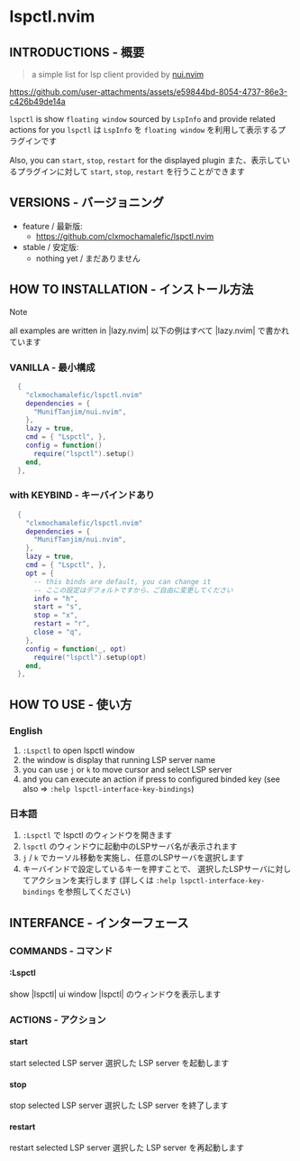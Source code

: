 # lspctl.nvim

## INTRODUCTIONS - 概要

> a simple list for lsp client provided by [nui.nvim](https://github.com/MunifTanjim/nui.nvim)

<https://github.com/user-attachments/assets/e59844bd-8054-4737-86e3-c426b49de14a>

`lspctl` is show `floating window` sourced by `LspInfo` and provide related actions for
you
`lspctl` は `LspInfo` を `floating window` を利用して表示するプラグインです

Also, you can `start`, `stop`, `restart` for the displayed plugin
また、表示しているプラグインに対して `start`, `stop`, `restart` を行うことができます

## VERSIONS - バージョニング

- feature / 最新版:
  - <https://github.com/clxmochamalefic/lspctl.nvim>
- stable / 安定版:
  - nothing yet / まだありません

## HOW TO INSTALLATION - インストール方法

> [!NOTE]
> all examples are written in |lazy.nvim|
> 以下の例はすべて |lazy.nvim| で書かれています

### VANILLA - 最小構成

```lua
  {
    "clxmochamalefic/lspctl.nvim"
    dependencies = {
      "MunifTanjim/nui.nvim",
    },
    lazy = true,
    cmd = { "Lspctl", },
    config = function()
      require("lspctl").setup()
    end,
  },
```

### with KEYBIND - キーバインドあり

```lua
  {
    "clxmochamalefic/lspctl.nvim"
    dependencies = {
      "MunifTanjim/nui.nvim",
    },
    lazy = true,
    cmd = { "Lspctl", },
    opt = {
      -- this binds are default, you can change it
      -- ここの設定はデフォルトですから、ご自由に変更してください
      info = "h",
      start = "s",
      stop = "x",
      restart = "r",
      close = "q",
    },
    config = function(_, opt)
      require("lspctl").setup(opt)
    end,
  },
```

## HOW TO USE - 使い方

### English

1. `:Lspctl` to open lspctl window
2. the window is display that running LSP server name
3. you can use `j` or `k` to move cursor and select LSP server
4. and you can execute an action if press to configured binded key
   (see also => `:help lspctl-interface-key-bindings`)

### 日本語

1. `:Lspctl` で lspctl のウィンドウを開きます
2. `lspctl` のウィンドウに起動中のLSPサーバ名が表示されます
3. `j` / `k` でカーソル移動を実施し、任意のLSPサーバを選択します
4. キーバインドで設定しているキーを押すことで、
   選択したLSPサーバに対してアクションを実行します
   (詳しくは `:help lspctl-interface-key-bindings` を参照してください)

## INTERFANCE - インターフェース

### COMMANDS - コマンド

#### :Lspctl

show |lspctl| ui window
|lspctl| のウィンドウを表示します

### ACTIONS - アクション

#### start

start selected LSP server
選択した LSP server を起動します

#### stop

stop selected LSP server
選択した LSP server を終了します

#### restart

restart selected LSP server
選択した LSP server を再起動します
